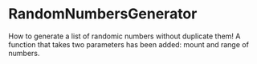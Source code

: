 # RandomNumbersGenerator
How to generate a list of randomic numbers without duplicate them!
A function that takes two parameters has been added: mount and range of numbers.
